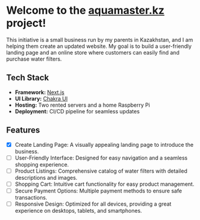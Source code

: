 # Welcome to the [aquamaster.kz](aquamaster.kz) project! 
This initiative is a small business run by my parents in Kazakhstan, and I am helping them create an updated website. My goal is to build a user-friendly landing page and an online store where customers can easily find and purchase water filters.

## Tech Stack

- **Framework:** [Next.js](https://nextjs.org/)
- **UI Library:** [Chakra UI](https://chakra-ui.com/)
- **Hosting:** Two rented servers and a home Raspberry Pi
- **Deployment:** CI/CD pipeline for seamless updates

## Features

- [x] Create Landing Page: A visually appealing landing page to introduce the business.
- [ ] User-Friendly Interface: Designed for easy navigation and a seamless shopping experience.
- [ ] Product Listings: Comprehensive catalog of water filters with detailed descriptions and images.
- [ ] Shopping Cart: Intuitive cart functionality for easy product management.
- [ ] Secure Payment Options: Multiple payment methods to ensure safe transactions.
- [ ] Responsive Design: Optimized for all devices, providing a great experience on desktops, tablets, and smartphones.
